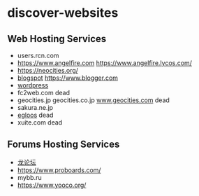 # discover-websites
## Web Hosting Services
* users.rcn.com
* https://www.angelfire.com https://www.angelfire.lycos.com/
* https://neocities.org/
* [blogspot](https://www.blogspot.com/) https://www.blogger.com
* [wordpress](https://www.wordpress.com/)
* fc2web.com dead
* geocities.jp geocities.co.jp www.geocities.com dead
* sakura.ne.jp
* [egloos](https://web.archive.org/web/20230228193859/http://egloos.com/) dead
* xuite.com dead
## Forums Hosting Services
* [龙论坛](longluntan.com)
* https://www.proboards.com/
* mybb.ru
* https://www.yooco.org/
